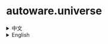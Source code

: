 # autoware.universe

<details>
<summary>中文</summary>

dora NDT module first version.  This code has to be dora V0.3.2+

**目录说明**：在“~”目录下存放dora 及 autoware.universe文件夹

​                     在 dora_project目录下安装dora运行文件

# 1  安装dora V0.3.2

## 1.1 安装依赖项
```bash
sudo apt  install cargo clang
pip install dora-rs==0.3.2
```
## 1.2 安装 dora V0.3.2   
参考连接：https://blog.csdn.net/crp997576280/article/details/135368894（Dora-rs 机器人框架学习教程（1）—— Dora-rs安装）

```bash
mkdir dora_project && cd dora_project

export DORA_VERSION=v0.3.2 # Check for the latest release
export ARCHITECTURE=$(uname -m)
wget https://github.com/dora-rs/dora/releases/download/${DORA_VERSION}/dora-${DORA_VERSION}-${ARCHITECTURE}-Linux.zip
unzip dora-${DORA_VERSION}-${ARCHITECTURE}-Linux.zip
pip install dora-rs==${DORA_VERSION} ## For Python API
export PATH=$PATH:$(pwd) >> ~/.bashrc
dora --help
```

完成上述步骤后把 PATH=$PATH:/home/xxx/dora_project  (例如：PATH="$PATH:/home/crp/dora_project" )加入到 .bashrc中最后一行


## 1.3下载 dora 源码       

原文链接： https://blog.csdn.net/weixin_44112228/article/details/135607575 （Dora-rs 机器人框架学习教程（2）——从零开始编译C++节点）


```bash
cd ~
git clone https://github.com/dora-rs/dora.git
cd dora/examples/c++-dataflow
cargo run --example cxx-dataflow  # compile C++ node
cargo build -p dora-node-api-c --release  # compile dora-node-api-c 

cd ../c++-ros2-dataflow
source /opt/ros/galactic/setup.bash
cargo run --example cxx-ros2-dataflow --features ros2-examples
```
# 2.下载 dora autoware.universe

下载autoware dora分支

```bash
cd ~
git clone -b  feature/autoware_dora https://github.com/ShoreFlower/autoware.universe.git
```

</details>

<details>
<summary>English</summary>

## Welcome to Dora Autoware

This project run dora as the middleware.

</details>

